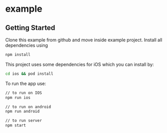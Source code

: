 # example

## Getting Started

Clone this example from github and move inside example project. Install all dependencies using

```bash
npm install
```

This project uses some dependencies for iOS which you can install by:

```bash
cd ios && pod install
```

To run the app use:

```bash
// to run on IOS
npm run ios

// to run on android
npm run android

// to run server
npm start
```
